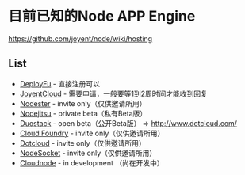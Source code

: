 # 目前已知的Node APP Engine

https://github.com/joyent/node/wiki/hosting

## List

* [DeployFu](http://www.deployfu.com/) - 直接注册可以
* [JoyentCloud](https://no.de/) - 需要申请，一般要等1到2周时间才能收到回复
* [Nodester](http://nodester.com/) - invite only（仅供邀请所用）
* [Nodejitsu](http://www.nodejitsu.com/) - private beta（私有Beta版）
* [Duostack](https://www.duostack.com/) - open beta（公开Beta版） => http://www.dotcloud.com/
* [Cloud Foundry](http://www.cloudfoundry.com/) - invite only（仅供邀请所用）
* [Dotcloud](http://www.dotcloud.com/) - invite only（仅供邀请所用）
* [NodeSocket](http://www.nodesocket.com/) - invite only（仅供邀请所用）
* [Cloudnode](http://cloudno.de/) - in development （尚在开发中）